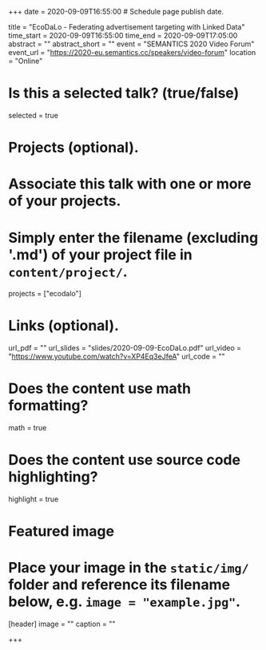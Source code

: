 +++
date = 2020-09-09T16:55:00  # Schedule page publish date.

title = "EcoDaLo - Federating advertisement targeting with Linked Data"
time_start = 2020-09-09T16:55:00
time_end = 2020-09-09T17:05:00
abstract = ""
abstract_short = ""
event = "SEMANTICS 2020 Video Forum"
event_url = "https://2020-eu.semantics.cc/speakers/video-forum"
location = "Online"

# Is this a selected talk? (true/false)
selected = true

# Projects (optional).
#   Associate this talk with one or more of your projects.
#   Simply enter the filename (excluding '.md') of your project file in `content/project/`.
projects = ["ecodalo"]

# Links (optional).
url_pdf = ""
url_slides = "slides/2020-09-09-EcoDaLo.pdf"
url_video = "https://www.youtube.com/watch?v=XP4Eq3eJfeA"
url_code = ""

# Does the content use math formatting?
math = true

# Does the content use source code highlighting?
highlight = true

# Featured image
# Place your image in the `static/img/` folder and reference its filename below, e.g. `image = "example.jpg"`.
[header]
image = ""
caption = ""

+++


